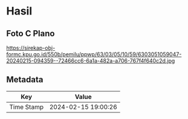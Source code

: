 # Hasil

## Foto C Plano

https://sirekap-obj-formc.kpu.go.id/550b/pemilu/ppwp/63/03/05/10/59/6303051059047-20240215-094359--72466cc6-6a1a-482a-a706-767f4f640c2d.jpg


## Metadata

| Key        | Value               |
| ---------- | ------------------- |
| Time Stamp | 2024-02-15 19:00:26 |



